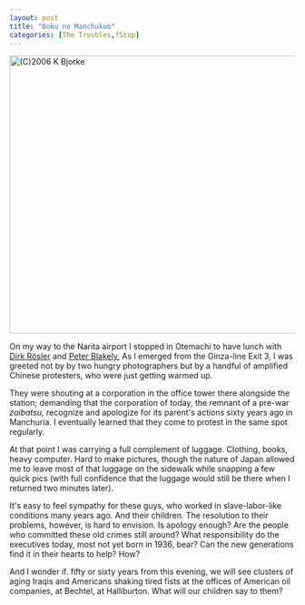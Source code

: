 ```yaml
---
layout: post
title: "Boku no Manchukuo"
categories: [The Troubles,fStop]
---
```

<img title="(C)2006 K Bjorke" src="http://www.botzilla.com/blog/pix2006/IMG_7908.jpg" width="807" height="489" border="0" />

On my way to the Narita airport I stopped in Otemachi to have lunch with <a href="http://www.unicircuits.com/">Dirk R&ouml;sler</a> and <a href="http://www.peterblakely.com/">Peter Blakely.</a> As I emerged from the Ginza-line Exit 3, I was greeted not by by two hungry photographers but by a handful of amplified Chinese protesters, who were just getting warmed up.

They were shouting at a corporation in the office tower there alongside the station; demanding that the corporation of today, the remnant of a pre-war <i>zaibatsu,</i> recognize and apologize for its parent's actions sixty years ago in Manchuria. I eventually learned that they come to protest in the same spot regularly.

At that point I was carrying a full complement of luggage. Clothing, books, heavy computer. Hard to make pictures, though the nature of Japan allowed me to leave most of that luggage on the sidewalk while snapping a few quick pics (with full confidence that the luggage would still be there when I returned two minutes later).

It's easy to feel sympathy for these guys, who worked in slave-labor-like conditions many years ago. And their children. The resolution to their problems, however, is hard to envision. Is apology enough? Are the people who committed these old crimes still around? What responsibility do the executives today, most not yet born in 1936, bear? Can the new generations find it in their hearts to help? How?

And I wonder if. fifty or sixty years from this evening, we will see clusters of aging Iraqis and Americans shaking tired fists at the offices of American oil companies, at Bechtel, at Halliburton. What will our children say to them?


